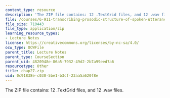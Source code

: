 ```yaml
---
content_type: resource
description: 'The ZIP file contains: 12 .TextGrid files, and 12 .wav files.'
file: /courses/6-911-transcribing-prosodic-structure-of-spoken-utterances-with-tobi-january-iap-2006/0c91838ec0305be1b3cf23aa5a620f8e_chap27.zip
file_size: 710443
file_type: application/zip
learning_resource_types:
- Lecture Notes
license: https://creativecommons.org/licenses/by-nc-sa/4.0/
ocw_type: OCWFile
parent_title: Lecture Notes
parent_type: CourseSection
parent_uid: 4820948e-86a5-7932-49d2-2b7a99eed7a6
resourcetype: Other
title: chap27.zip
uid: 0c91838e-c030-5be1-b3cf-23aa5a620f8e
---
```

The ZIP file contains: 12 .TextGrid files, and 12 .wav files.